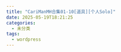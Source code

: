 ```yaml
---
title: "CariManMH合集01-10[道具][个人Solo]"
date: 2025-05-19T18:21:25
categories:
  - 未分类
tags:
  - wordpress
---
```






